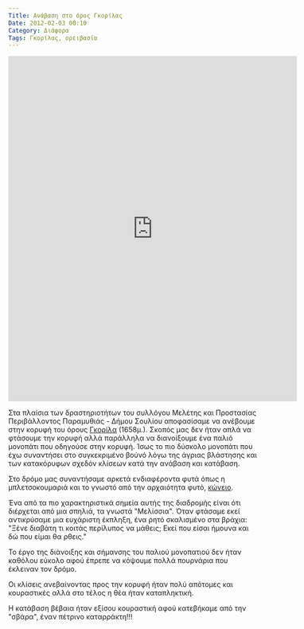 ```yaml
---
Title: Ανάβαση στο όρος Γκορίλας
Date: 2012-02-03 00:10
Category: Διάφορα
Tags: Γκορίλας, ορειβασία
---
```





<p style="text-align: justify;"><iframe src="https://www.geocontext.org/publ/2010/04/profiler/obj/v2/?sub_v=1&amp;topo_ha=201202304467528&amp;size=medium&amp;storke_color=000000&amp;storke_weight=3&amp;color=008000&amp;units=km" height="694" width="580" frameborder="0" scrolling="no"></iframe></p> 


Στα πλαίσια των δραστηριοτήτων του συλλόγου Μελέτης και Προστασίας Περιβάλλοντος Παραμυθιάς - Δήμου Σουλίου αποφασίσαμε να ανέβουμε στην κορυφή του όρους [Γκορίλα](https://el.wikipedia.org/wiki/%CE%8C%CF%81%CE%B7_%CE%A0%CE%B1%CF%81%CE%B1%CE%BC%CF%85%CE%B8%CE%B9%CE%AC%CF%82) (1658μ.). Σκοπός μας δεν ήταν απλά να φτάσουμε την κορυφή αλλά παράλληλα να διανοίξουμε ένα παλιό μονοπάτι που οδηγούσε στην κορυφή. Ίσως το πιο δύσκολο μονοπάτι που έχω συναντήσει στο συγκεκριμένο βούνό λόγω της άγριας βλάστησης και των κατακόρυφων σχεδόν κλίσεων κατά την ανάβαση και κατάβαση.


Στο δρόμο μας συναντήσαμε αρκετά ενδιαφέροντα φυτά όπως η μπλετσοκουμαριά και το γνωστό από την αρχαιότητα φυτό, [κώνειο](https://el.wikipedia.org/wiki/%CE%9A%CF%8E%CE%BD%CE%B5%CE%B9%CE%BF).

Ένα από τα πιο χαρακτηριστικά σημεία αυτής της διαδρομής είναι ότι διέρχεται από μια σπηλιά, τα γνωστά "Μελίσσια". Όταν φτάσαμε εκεί αντικρύσαμε μια ευχάριστη έκπληξη, ένα ρητό σκαλισμένο στα βράχια: "Ξένε διαβάτη τι κοιτάς περίλυπος να μάθεις; Εκεί που είσαι ήμουνα και δώ που είμαι θα ρθεις."


Το έργο της διάνοιξης και σήμανσης του παλιού μονοπατιού δεν ήταν καθόλου εύκολο αφού έπρεπε να κόψουμε πολλά πουρνάρια που έκλειναν τον δρόμο.


Οι κλίσεις ανεβαίνοντας προς την κορυφή ήταν πολύ απότομες και κουραστικές αλλά στο τέλος η θέα ήταν καταπληκτική.

Η κατάβαση βέβαια ήταν εξίσου κουραστική αφού κατεβήκαμε από την "σβάρα", έναν πέτρινο καταρράκτη!!!